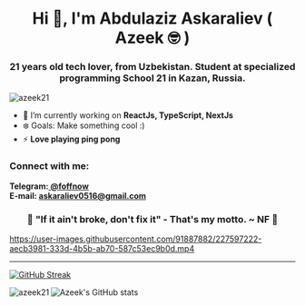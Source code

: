 <head>
<meta name="description" content="abdulaziz askaraliev Abdulaziz Asqaraliyev GitHub" />
<meta name="description" content="abdulaziz" /> 
<meta name="description" content="Askaraliev" /> 
<meta name="description" content="azeek" /> 
<meta name="description" content="azeek21" />
<meta name="description" content="malton" />
<meta name="description" content="Meabuck Alton" />
<meta name="description" content="azeek github" />
<meta name="description" content="abdulaziz github" /> 
<meta name="description" content="Askaraliev github" /> 
<meta name="description" content="azeek github" /> 
<meta name="description" content="azeek21 github" />
<meta name="description" content="malton github" />
<meta name="description" content="abdulaziz askaraliev github" /> 
</head>
<h1 align="center">Hi 👋, I'm Abdulaziz Askaraliev ( Azeek 🤓 )</h1>
<h3 align="center">21 years old tech lover, from Uzbekistan. Student at specialized programming School 21 in Kazan, Russia.</h3>

<p align="left"> <img src="https://komarev.com/ghpvc/?username=azeek21&label=Profile%20views&color=0e75b6&style=flat" alt="azeek21" /> </p>

- 🌱 I’m currently working on **ReactJs, TypeScript, NextJs**
- ❄️ Goals: Make something cool :)
- ⚡ **Love playing ping pong**


<h3 align="left">Connect with me:</h3>
<b>
Telegram:<a href="https://t.me/foffnow" target="_blank"> @foffnow </a>
<br/>
E-mail: <a href="mailto:askaraliev0516@gmail.com"> askaraliev0516@gmail.com </a>
</b>


<h3 align="center"> 🎵 "If it ain't broke, don't fix it" - That's my motto. ~ NF 🎵 </h3>

https://user-images.githubusercontent.com/91887882/227597222-aecb3981-333d-4b5b-ab70-587c53ec9b0d.mp4 

--------------------------

[![GitHub Streak](https://streak-stats.demolab.com?user=azeek21&theme=transparent&card_width=300&width=300&border_radius=15&currStreakLabel=EB8801)](https://git.io/streak-stats)        <p align="left"><img align="left" src="https://github-readme-stats.vercel.app/api/top-langs?username=azeek21&show_icons=true&theme=transparent&border_radius=15&locale=en&layout=compact&card_width=300" alt="azeek21" /></p>




![Azeek's GitHub stats](https://github-readme-stats.vercel.app/api?username=azeek21&show_icons=true&border_radius=15&include_all_commits=true&theme=transparent&card_width=300)

